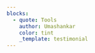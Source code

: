 ```yaml
---
blocks:
  - quote: Tools
    author: Umashankar
    color: tint
    _template: testimonial
---
```


